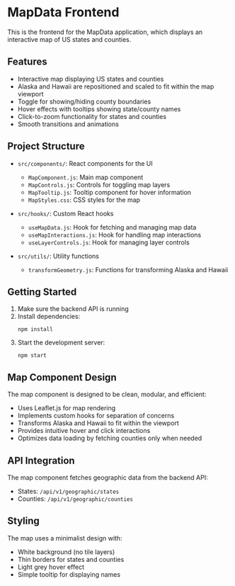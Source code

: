 # MapData Frontend

This is the frontend for the MapData application, which displays an interactive map of US states and counties.

## Features

- Interactive map displaying US states and counties
- Alaska and Hawaii are repositioned and scaled to fit within the map viewport
- Toggle for showing/hiding county boundaries
- Hover effects with tooltips showing state/county names
- Click-to-zoom functionality for states and counties
- Smooth transitions and animations

## Project Structure

- `src/components/`: React components for the UI
  - `MapComponent.js`: Main map component
  - `MapControls.js`: Controls for toggling map layers
  - `MapTooltip.js`: Tooltip component for hover information
  - `MapStyles.css`: CSS styles for the map

- `src/hooks/`: Custom React hooks
  - `useMapData.js`: Hook for fetching and managing map data
  - `useMapInteractions.js`: Hook for handling map interactions
  - `useLayerControls.js`: Hook for managing layer controls

- `src/utils/`: Utility functions
  - `transformGeometry.js`: Functions for transforming Alaska and Hawaii

## Getting Started

1. Make sure the backend API is running
2. Install dependencies:
   ```
   npm install
   ```
3. Start the development server:
   ```
   npm start
   ```

## Map Component Design

The map component is designed to be clean, modular, and efficient:

- Uses Leaflet.js for map rendering
- Implements custom hooks for separation of concerns
- Transforms Alaska and Hawaii to fit within the viewport
- Provides intuitive hover and click interactions
- Optimizes data loading by fetching counties only when needed

## API Integration

The map component fetches geographic data from the backend API:
- States: `/api/v1/geographic/states`
- Counties: `/api/v1/geographic/counties`

## Styling

The map uses a minimalist design with:
- White background (no tile layers)
- Thin borders for states and counties
- Light grey hover effect
- Simple tooltip for displaying names 